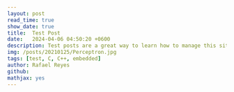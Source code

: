```yaml
---
layout: post
read_time: true
show_date: true
title:  Test Post
date:   2024-04-06 04:50:20 +0600
description: Test posts are a great way to learn how to manage this site.
img: /posts/20210125/Perceptron.jpg
tags: [test, C, C++, embedded]
author: Rafael Reyes
github:  
mathjax: yes
---
```

